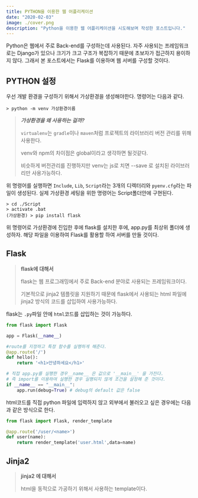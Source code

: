 ```yaml
---
title: PYTHON을 이용한 웹 어플리케이션
date: "2020-02-03"
image: ./cover.png
description: "Python을 이용한 웹 어플리케이션을 시도해보며 작성한 포스트입니다."
---
```


Python은 웹에서 주로 Back-end를 구성하는데 사용된다. 자주 사용되는 프레임워크로는 Django가 있으나 크기가 크고 구조가 복잡하기 때문에 초보자가 접근하지 용이하지 않다. 그래서 본 포스트에서는 Flask를 이용하며 웹 서버를 구성할 것이다.

## PYTHON 설정
우선 개발 환경을 구성하기 위해서 가상환경을 생성해야한다. 명령어는 다음과 같다.
```
> python -m venv 가상환경이름
```
> ***가상환경을 왜 사용하는 걸까?***
>
> `virtualenv`는 `gradle`이나 `maven`처럼 프로젝트의 라이브러리 버전 관리를 위해 사용한다.
>
> venv와 npm의 차이점은 global이라고 생각하면 될것같다. 
>
> 비슷하게 버전관리를 진행하지만 venv는 js로 치면 --save 로 설치된 라이브러리만 사용가능하다.

위 명령어를 실행하면 `Include`, `Lib`, `Script`라는 3개의 디렉터리와 `pyenv.cfg`라는 파일이 생성된다.
실제 가상환경 세팅을 위한 명령어는 Script폴더안에 구현된다.

```
> cd ./Script
> activate .bat
(가상환경) > pip install flask
```
위 명령어로 가상환경에 진입한 후에 flask를 설치한 후에, app.py를 최상위 폴더에 생성하자. 해당 파일을 이용하여 Flask를 활용할 하여 서버를 만들 것이다.

## Flask
> **flask에 대해서**
>
> flask는 웹 프로그래밍에서 주로 Back-end 분야로 사용되는 프레임워크이다.
>
> 기본적으로 jinja2 템플릿을 지원하기 때문에 flask에서 사용되는 html 파일에 jinja2 방식의 코드를 삽입하여 사용가능하다.

flask는 `.py`파일 안에 `html`코드를 삽입하는 것이 가능하다.

```python
from flask import Flask

app = Flask(__name__)

#route를 지정하고 특정 함수를 실행하게 해준다.
@app.route('/')
def hello():
    return '<h1>안녕하세요</h1>'

# 직접 app.py를 실행한 경우__name__ 은 값으로 '__main__' 을 가진다.
# 즉 import를 이용하여 실행한 경우 실행되지 않게 조건을 설정해 준 것이다.
if __name__ == "__main__":
    app.run(debug=True) # debug의 default 값은 false
```

html코드를 직접 python 파일에 입력하지 않고 외부에서 불러오고 싶은 경우에는 다음과 같은 방식으로 한다.
```python
from flask import Flask, render_template

@app.route('/user/<name>')
def user(name):
    return render_template('user.html',data=name)
```
## Jinja2
> **jinja2 에 대해서**
>
> html을 동적으로 가공하기 위해서 사용하는 template이다.